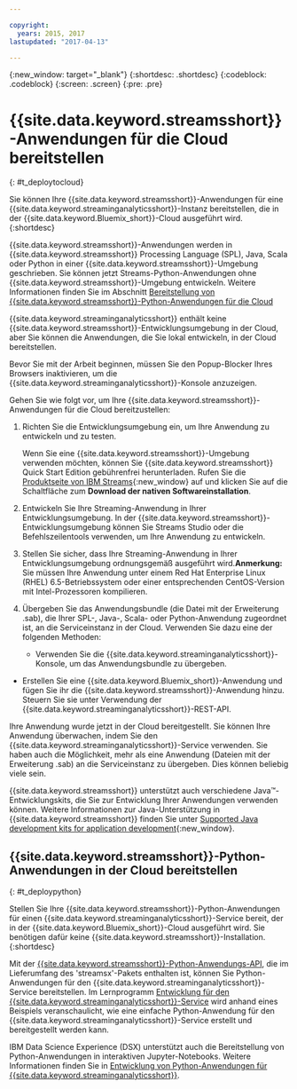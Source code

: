 ```yaml
---

copyright:
  years: 2015, 2017
lastupdated: "2017-04-13"

---
```


<!-- Attribute definitions -->
{:new_window: target="_blank"}
{:shortdesc: .shortdesc}
{:codeblock: .codeblock}
{:screen: .screen}
{:pre: .pre}

# {{site.data.keyword.streamsshort}}-Anwendungen für die Cloud bereitstellen
{: #t_deploytocloud}

Sie können Ihre {{site.data.keyword.streamsshort}}-Anwendungen
für eine {{site.data.keyword.streaminganalyticsshort}}-Instanz bereitstellen, die in der
{{site.data.keyword.Bluemix_short}}-Cloud ausgeführt wird.
{:shortdesc}

{{site.data.keyword.streamsshort}}-Anwendungen werden in {{site.data.keyword.streamsshort}} Processing Language (SPL), Java, Scala oder Python in einer {{site.data.keyword.streamsshort}}-Umgebung geschrieben. Sie können jetzt Streams-Python-Anwendungen ohne {{site.data.keyword.streamsshort}}-Umgebung entwickeln. Weitere Informationen finden Sie im Abschnitt [Bereitstellung von {{site.data.keyword.streamsshort}}-Python-Anwendungen für die Cloud](docs/services/StreamingAnalytics/t_deploytocloud.html#t_deploypython)


{{site.data.keyword.streaminganalyticsshort}} enthält keine {{site.data.keyword.streamsshort}}-Entwicklungsumgebung in der Cloud, aber Sie können die Anwendungen, die Sie lokal entwickeln, in der Cloud bereitstellen.

Bevor Sie mit der Arbeit beginnen, müssen Sie den Popup-Blocker Ihres Browsers inaktivieren, um die {{site.data.keyword.streaminganalyticsshort}}-Konsole anzuzeigen.

Gehen Sie wie folgt vor, um Ihre {{site.data.keyword.streamsshort}}-Anwendungen für die Cloud bereitzustellen:

1. Richten Sie die Entwicklungsumgebung ein, um Ihre Anwendung zu entwickeln und zu testen.

	Wenn Sie eine {{site.data.keyword.streamsshort}}-Umgebung verwenden möchten, können Sie {{site.data.keyword.streamsshort}} Quick Start Edition gebührenfrei herunterladen. Rufen Sie die [Produktseite von IBM Streams](http://www.ibm.com/analytics/us/en/technology/stream-computing/){:new_window} auf und klicken Sie auf die Schaltfläche zum **Download der nativen Softwareinstallation**.

2. Entwickeln Sie Ihre Streaming-Anwendung in Ihrer Entwicklungsumgebung. In der {{site.data.keyword.streamsshort}}-Entwicklungsumgebung können Sie Streams Studio oder die Befehlszeilentools verwenden, um Ihre Anwendung zu entwickeln.

3. Stellen Sie sicher, dass Ihre Streaming-Anwendung in Ihrer Entwicklungsumgebung ordnungsgemäß ausgeführt wird.**Anmerkung:** Sie müssen Ihre Anwendung unter einem Red Hat Enterprise Linux (RHEL) 6.5-Betriebssystem oder einer entsprechenden CentOS-Version mit Intel-Prozessoren kompilieren. 

4. Übergeben Sie das Anwendungsbundle (die Datei mit der Erweiterung .sab), die Ihrer SPL-, Java-, Scala- oder Python-Anwendung zugeordnet ist, an die Serviceinstanz in der Cloud. Verwenden Sie dazu eine der folgenden Methoden:
	* Verwenden Sie die {{site.data.keyword.streaminganalyticsshort}}-Konsole, um das Anwendungsbundle zu übergeben.
  * Erstellen Sie eine {{site.data.keyword.Bluemix_short}}-Anwendung und fügen Sie ihr die {{site.data.keyword.streamsshort}}-Anwendung hinzu. Steuern Sie sie unter Verwendung der {{site.data.keyword.streaminganalyticsshort}}-REST-API.

Ihre Anwendung wurde jetzt in der Cloud bereitgestellt. Sie können Ihre Anwendung überwachen, indem Sie den {{site.data.keyword.streaminganalyticsshort}}-Service verwenden. Sie haben auch die Möglichkeit, mehr als eine Anwendung (Dateien mit der Erweiterung .sab) an die Serviceinstanz zu übergeben. Dies können beliebig viele sein.

{{site.data.keyword.streamsshort}} unterstützt auch verschiedene Java™-Entwicklungskits, die Sie zur Entwicklung Ihrer Anwendungen verwenden können. Weitere Informationen zur Java-Unterstützung in {{site.data.keyword.streamsshort}} finden Sie unter [Supported Java development kits for application development](https://www.ibm.com/support/knowledgecenter/en/SSCRJU_4.2.0/com.ibm.streams.install.doc/doc/ibminfospherestreams-install-prerequisites-java-supported-sdks.html){:new_window}.

## {{site.data.keyword.streamsshort}}-Python-Anwendungen in der Cloud bereitstellen
{: #t_deploypython}

Stellen Sie Ihre {{site.data.keyword.streamsshort}}-Python-Anwendungen für einen {{site.data.keyword.streaminganalyticsshort}}-Service bereit, der in der {{site.data.keyword.Bluemix_short}}-Cloud ausgeführt wird. Sie benötigen dafür keine {{site.data.keyword.streamsshort}}-Installation.{:shortdesc}

Mit der [{{site.data.keyword.streamsshort}}-Python-Anwendungs-API](http://ibmstreams.github.io/streamsx.documentation/docs/python/python-appapi-devguide/#50-api-features), die im Lieferumfang des 'streamsx'-Pakets enthalten ist, können Sie Python-Anwendungen für den {{site.data.keyword.streaminganalyticsshort}}-Service bereitstellen. Im Lernprogramm [Entwicklung für den {{site.data.keyword.streaminganalyticsshort}}-Service](http://ibmstreams.github.io/streamsx.documentation/docs/python/1.6/python-appapi-devguide-2a/index.html) wird anhand eines Beispiels veranschaulicht, wie eine einfache Python-Anwendung für den {{site.data.keyword.streaminganalyticsshort}}-Service erstellt und bereitgestellt werden kann.

IBM Data Science Experience (DSX) unterstützt auch die Bereitstellung von Python-Anwendungen in interaktiven Jupyter-Notebooks. Weitere Informationen finden Sie in [Entwicklung von Python-Anwendungen für {{site.data.keyword.streaminganalyticsshort}}](/docs/services/StreamingAnalytics/t_develop_apps_python.html).
